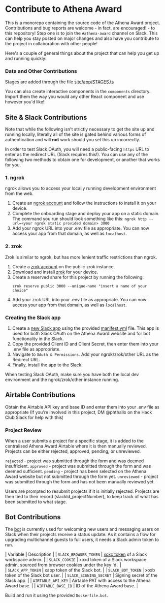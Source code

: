 # Contribute to Athena Award
This is a monorepo containing the source code of the Athena Award project.
Contributions and bug reports are welcome - in fact, are encouraged! -  to this repository!
Step one is to join the `#athena-award` channel on Slack. This can help you stay posted on major changes and also have you contribute to the project in collaboration with other people!

Here's a couple of general things about the project that can help you get up and running quickly:

### Data and Other Contributions
Stages are added through the file [site/app/STAGES.ts](/site/app/STAGES.ts)

You can also create interactive components in the `components` directory. Import them the way you would any other React component and use however you'd like!

## Site & Slack Contributions

Note that while the following isn't strictly necessary to get the site up and running locally, literally all of the site is gated behind various forms of authentication and will **not** work should you set this up incorrectly.

In order to test Slack OAuth, you will need a public-facing `https` URL to enter as the redirect URL (Slack requires this!). You can use any of the following two methods to obtain one for development, or another that works for you. 

### 1. ngrok

ngrok allows you to access your locally running development environment from the web.

1. Create an [ngrok account](https://download.ngrok.com/) and follow the instructions to install it on your device. 
2. Complete the onboarding stage and deploy your app on a static domain. The command you run should look something like this:
    ```ngrok http --url=<your ngrok static provided domain> 3000```
3. Add your ngrok URL into your .env file as appropriate. You can now access your app from that domain, as well as `localhost`.

### 2. zrok

Zrok is similar to ngrok, but has more lenient traffic restrictions than ngrok.

1. Create a [zrok account](https://docs.zrok.io/docs/getting-started/) on the public zrok instance.
2. Download and install [zrok](https://docs.zrok.io/docs/getting-started/#installing-the-zrok-command) for your device.
3. Create a reserved share for this project by running the following:
    ```
    zrok reserve public 3000 --unique-name "insert a name of your choice"
    ```
4. Add your zrok URL into your .env file as appropriate. You can now access your app from that domain, as well as `localhost`.

### Creating the Slack app
1. Create a [new Slack app](https://api.slack.com/apps) using the provided [manifest.yml](/manifest.yml) file. This app is used for both Slack OAuth on the Athena Award website and for bot functionality in the Slack.
2. Copy the provided Client ID and Client Secret, then enter them into your .env file as appropriate.
3. Navigate to `OAuth & Permissions`. Add your ngrok/zrok/other URL as the Redirect URL.
4. Finally, install the app to the Slack.

When testing Slack OAuth, make sure you have both the local dev environment and the ngrok/zrok/other instance running.

## Airtable Contributions

Obtain the Airtable API key and base ID and enter them into your .env file as appropriate (If you're involved in this project, DM @phthallo on the Hack Club Slack for help with this)

### Project Review
When a user submits a project for a specific stage, it is added to the centralised Athena Award Airtable where it is then manually reviewed. Projects can be either rejected, approved, pending, or unreviewed. 

`rejected` - project was submitted through the form and was deemed insufficient.
`approved` - project was submitted through the form and was deemed sufficient.
`pending` - project has been selected on the Athena Award website but not submitted through the form yet.
`unreviewed` - project was submitted through the form and has not been manually reviewed yet.

Users are prompted to resubmit projects if it is initially rejected. Projects are then tied to their record (slackId_projectNumber), to keep track of what has been submitted to what stage.

## Bot Contributions

The [bot](/bot) is currently used for welcoming new users and messaging users on Slack when their projects receive a status update. As it contains a flow for upgrading multichannel guests to full users, it needs a Slack admin token to run.

| Variable | Description | 
| `SLACK_BROWSER_TOKEN` | [xoxc token](https://gist.github.com/maxwofford/5779ea072a5485ae3b324f03bc5738e1) of a Slack workspace admin. |
| `SLACK_COOKIE` | xoxd token of a Slack workspace admin, sourced from browser cookies under the key 'd'. |  
| `SLACK_APP_TOKEN` | xapp token of the Slack bot. |
| `SLACK_BOT_TOKEN` | xoxb token of the Slack bot user. |
| `SLACK_SIGNING_SECRET` | Signing secret of the Slack app. |
| `AIRTABLE_API_KEY` | Airtable PAT with access to the Athena Award base. |
| `AIRTABLE_BASE_ID` | ID of the Athena Award base. |

Build and run it using the provided `Dockerfile.bot`.
